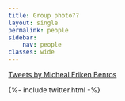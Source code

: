 ```yaml
---
title: Group photo??
layout: single
permalink: people
sidebar:
    nav: people
classes: wide
---
```




<div class="twitterdiv">
      <!-- <header><h4 class="nav__title"><i class="fas fa-file-alt"></i> Latest tweets</h4></header> -->
      <div class="twitter-timeline">
        <a class="twitter-timeline" data-width="200" data-tweet-limit="2" href="https://twitter.com/michaelbenros?lang=da">Tweets by Micheal Eriken Benros</a>
        <script async="" src="https://platform.twitter.com/widgets.js" charset="utf-8"></script>
     </div>



{%- include twitter.html -%}

